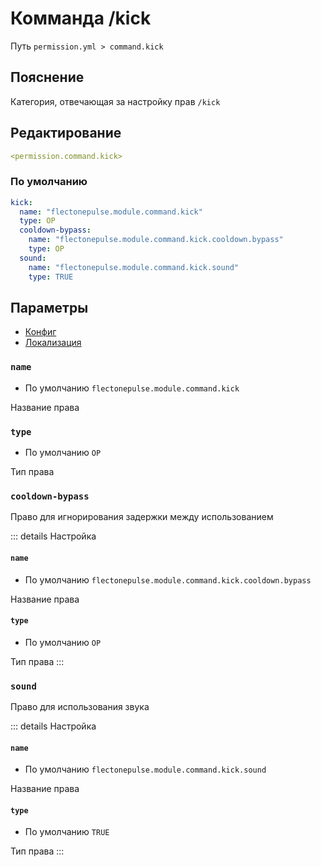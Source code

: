 # Комманда /kick
Путь `permission.yml > command.kick`

## Пояснение
Категория, отвечающая за настройку прав `/kick`

## Редактирование
```yaml
<permission.command.kick>
```

### По умолчанию
```yaml
kick:
  name: "flectonepulse.module.command.kick"
  type: OP
  cooldown-bypass:
    name: "flectonepulse.module.command.kick.cooldown.bypass"
    type: OP
  sound:
    name: "flectonepulse.module.command.kick.sound"
    type: TRUE
```

## Параметры

- [Конфиг](/ru/command/kick/)
- [Локализация](/ru/localizations/ru_ru/command/kick/)

### `name`
- По умолчанию `flectonepulse.module.command.kick`

Название права

### `type`
- По умолчанию `OP`

Тип права

### `cooldown-bypass`

Право для игнорирования задержки между использованием

::: details Настройка
#### `name`
- По умолчанию `flectonepulse.module.command.kick.cooldown.bypass`

Название права

#### `type`
- По умолчанию `OP`

Тип права
:::

### `sound`

Право для использования звука

::: details Настройка
#### `name`
- По умолчанию `flectonepulse.module.command.kick.sound`

Название права

#### `type`
- По умолчанию `TRUE`

Тип права
:::

<!--@include: @/ru/parts/permission.md-->

